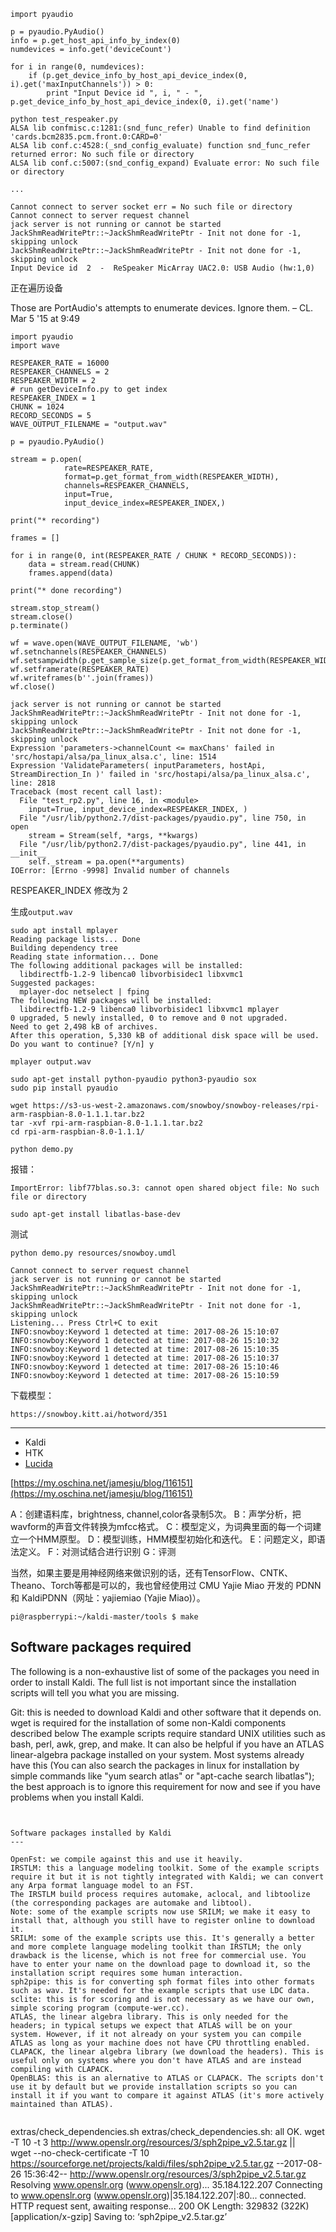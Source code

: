 
```
import pyaudio

p = pyaudio.PyAudio()
info = p.get_host_api_info_by_index(0)
numdevices = info.get('deviceCount')

for i in range(0, numdevices):
    if (p.get_device_info_by_host_api_device_index(0, i).get('maxInputChannels')) > 0:
        print "Input Device id ", i, " - ", p.get_device_info_by_host_api_device_index(0, i).get('name')
```


```
python test_respeaker.py
ALSA lib confmisc.c:1281:(snd_func_refer) Unable to find definition 'cards.bcm2835.pcm.front.0:CARD=0'
ALSA lib conf.c:4528:(_snd_config_evaluate) function snd_func_refer returned error: No such file or directory
ALSA lib conf.c:5007:(snd_config_expand) Evaluate error: No such file or directory

...

Cannot connect to server socket err = No such file or directory
Cannot connect to server request channel
jack server is not running or cannot be started
JackShmReadWritePtr::~JackShmReadWritePtr - Init not done for -1, skipping unlock
JackShmReadWritePtr::~JackShmReadWritePtr - Init not done for -1, skipping unlock
Input Device id  2  -  ReSpeaker MicArray UAC2.0: USB Audio (hw:1,0)
```

正在遍历设备

Those are PortAudio's attempts to enumerate devices. Ignore them. – CL. Mar 5 '15 at 9:49


```
import pyaudio
import wave

RESPEAKER_RATE = 16000
RESPEAKER_CHANNELS = 2
RESPEAKER_WIDTH = 2
# run getDeviceInfo.py to get index
RESPEAKER_INDEX = 1
CHUNK = 1024
RECORD_SECONDS = 5
WAVE_OUTPUT_FILENAME = "output.wav"

p = pyaudio.PyAudio()

stream = p.open(
            rate=RESPEAKER_RATE,
            format=p.get_format_from_width(RESPEAKER_WIDTH),
            channels=RESPEAKER_CHANNELS,
            input=True,
            input_device_index=RESPEAKER_INDEX,)

print("* recording")

frames = []

for i in range(0, int(RESPEAKER_RATE / CHUNK * RECORD_SECONDS)):
    data = stream.read(CHUNK)
    frames.append(data)

print("* done recording")

stream.stop_stream()
stream.close()
p.terminate()

wf = wave.open(WAVE_OUTPUT_FILENAME, 'wb')
wf.setnchannels(RESPEAKER_CHANNELS)
wf.setsampwidth(p.get_sample_size(p.get_format_from_width(RESPEAKER_WIDTH)))
wf.setframerate(RESPEAKER_RATE)
wf.writeframes(b''.join(frames))
wf.close()
```


```
jack server is not running or cannot be started
JackShmReadWritePtr::~JackShmReadWritePtr - Init not done for -1, skipping unlock
JackShmReadWritePtr::~JackShmReadWritePtr - Init not done for -1, skipping unlock
Expression 'parameters->channelCount <= maxChans' failed in 'src/hostapi/alsa/pa_linux_alsa.c', line: 1514
Expression 'ValidateParameters( inputParameters, hostApi, StreamDirection_In )' failed in 'src/hostapi/alsa/pa_linux_alsa.c', line: 2818
Traceback (most recent call last):
  File "test_rp2.py", line 16, in <module>
    input=True, input_device_index=RESPEAKER_INDEX, )
  File "/usr/lib/python2.7/dist-packages/pyaudio.py", line 750, in open
    stream = Stream(self, *args, **kwargs)
  File "/usr/lib/python2.7/dist-packages/pyaudio.py", line 441, in __init__
    self._stream = pa.open(**arguments)
IOError: [Errno -9998] Invalid number of channels
```

RESPEAKER_INDEX 修改为 2

生成``output.wav``


```
sudo apt install mplayer
Reading package lists... Done
Building dependency tree
Reading state information... Done
The following additional packages will be installed:
  libdirectfb-1.2-9 libenca0 libvorbisidec1 libxvmc1
Suggested packages:
  mplayer-doc netselect | fping
The following NEW packages will be installed:
  libdirectfb-1.2-9 libenca0 libvorbisidec1 libxvmc1 mplayer
0 upgraded, 5 newly installed, 0 to remove and 0 not upgraded.
Need to get 2,498 kB of archives.
After this operation, 5,330 kB of additional disk space will be used.
Do you want to continue? [Y/n] y
```

```
mplayer output.wav
```

```
sudo apt-get install python-pyaudio python3-pyaudio sox
sudo pip install pyaudio

wget https://s3-us-west-2.amazonaws.com/snowboy/snowboy-releases/rpi-arm-raspbian-8.0-1.1.1.tar.bz2
tar -xvf rpi-arm-raspbian-8.0-1.1.1.tar.bz2
cd rpi-arm-raspbian-8.0-1.1.1/
```

```
python demo.py
```

报错：


```
ImportError: libf77blas.so.3: cannot open shared object file: No such file or directory
```

```
sudo apt-get install libatlas-base-dev
```

测试

```
python demo.py resources/snowboy.umdl
```

```
Cannot connect to server request channel
jack server is not running or cannot be started
JackShmReadWritePtr::~JackShmReadWritePtr - Init not done for -1, skipping unlock
JackShmReadWritePtr::~JackShmReadWritePtr - Init not done for -1, skipping unlock
Listening... Press Ctrl+C to exit
INFO:snowboy:Keyword 1 detected at time: 2017-08-26 15:10:07
INFO:snowboy:Keyword 1 detected at time: 2017-08-26 15:10:32
INFO:snowboy:Keyword 1 detected at time: 2017-08-26 15:10:35
INFO:snowboy:Keyword 1 detected at time: 2017-08-26 15:10:37
INFO:snowboy:Keyword 1 detected at time: 2017-08-26 15:10:46
INFO:snowboy:Keyword 1 detected at time: 2017-08-26 15:10:59
```

下载模型：

```
https://snowboy.kitt.ai/hotword/351
```


--------------------------------------

 - Kaldi
 - HTK
 - [Lucida](https://github.com/claritylab/lucida)

[https://my.oschina.net/jamesju/blog/116151](https://my.oschina.net/jamesju/blog/116151)

A：创建语料库，brightness, channel,color各录制5次。
B：声学分析，把wavform的声音文件转换为mfcc格式。
C：模型定义，为词典里面的每一个词建立一个HMM原型。
D：模型训练，HMM模型初始化和迭代。
E：问题定义，即语法定义。
F：对测试结合进行识别
G：评测  

当然，如果主要是用神经网络来做识别的话，还有TensorFlow、CNTK、Theano、Torch等都是可以的，我也曾经使用过 CMU Yajie Miao 开发的 PDNN 和 KaldiPDNN（网址：yajiemiao (Yajie Miao)）。

```
pi@raspberrypi:~/kaldi-master/tools $ make
```

Software packages required
---

The following is a non-exhaustive list of some of the packages you need in order to install Kaldi. The full list is not important since the installation scripts will tell you what you are missing.

Git: this is needed to download Kaldi and other software that it depends on.
wget is required for the installation of some non-Kaldi components described below
The example scripts require standard UNIX utilities such as bash, perl, awk, grep, and make.
It can also be helpful if you have an ATLAS linear-algebra package installed on your system. Most systems already have this (You can also search the packages in linux for installation by simple commands like "yum search atlas" or "apt-cache search libatlas"); the best approach is to ignore this requirement for now and see if you have problems when you install Kaldi.
```


Software packages installed by Kaldi
---

OpenFst: we compile against this and use it heavily.
IRSTLM: this a language modeling toolkit. Some of the example scripts require it but it is not tightly integrated with Kaldi; we can convert any Arpa format language model to an FST.
The IRSTLM build process requires automake, aclocal, and libtoolize (the corresponding packages are automake and libtool).
Note: some of the example scripts now use SRILM; we make it easy to install that, although you still have to register online to download it.
SRILM: some of the example scripts use this. It's generally a better and more complete language modeling toolkit than IRSTLM; the only drawback is the license, which is not free for commercial use. You have to enter your name on the download page to download it, so the installation script requires some human interaction.
sph2pipe: this is for converting sph format files into other formats such as wav. It's needed for the example scripts that use LDC data.
sclite: this is for scoring and is not necessary as we have our own, simple scoring program (compute-wer.cc).
ATLAS, the linear algebra library. This is only needed for the headers; in typical setups we expect that ATLAS will be on your system. However, if it not already on your system you can compile ATLAS as long as your machine does not have CPU throttling enabled.
CLAPACK, the linear algebra library (we download the headers). This is useful only on systems where you don't have ATLAS and are instead compiling with CLAPACK.
OpenBLAS: this is an alernative to ATLAS or CLAPACK. The scripts don't use it by default but we provide installation scripts so you can install it if you want to compare it against ATLAS (it's more actively maintained than ATLAS).


```
extras/check_dependencies.sh
extras/check_dependencies.sh: all OK.
wget -T 10 -t 3 http://www.openslr.org/resources/3/sph2pipe_v2.5.tar.gz || \
wget --no-check-certificate -T 10  https://sourceforge.net/projects/kaldi/files/sph2pipe_v2.5.tar.gz
--2017-08-26 15:36:42--  http://www.openslr.org/resources/3/sph2pipe_v2.5.tar.gz
Resolving www.openslr.org (www.openslr.org)... 35.184.122.207
Connecting to www.openslr.org (www.openslr.org)|35.184.122.207|:80... connected.
HTTP request sent, awaiting response... 200 OK
Length: 329832 (322K) [application/x-gzip]
Saving to: ‘sph2pipe_v2.5.tar.gz’
```

